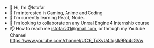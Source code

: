 - 👋 Hi, I’m @Istofar
- 👀 I’m interested in Gaming, Anime and Coding
- 🌱 I’m currently learning React, Node...
- 💞️ I’m looking to collaborate on any Unreal Engine 4 Internship course
- 📫 How to reach me istofar201@gmail.com, or through my Youtube Channel https://www.youtube.com/channel/UCt6_TxXvU4dqsIk9Rp4dGVw

<!---
Istofar/Istofar is a ✨ special ✨ repository because its `README.md` (this file) appears on your GitHub profile.
You can click the Preview link to take a look at your changes.
--->

